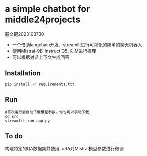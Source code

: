 # a simple chatbot for middle24projects

寇文冠2023103730
- 一个借助langchain开发、streamlit进行可视化的简单的聊天机器人
- 使用Mistral-9B-Instruct.Q5_K_M进行推理
- 可以根据对话上下文生成回答



## Installation

~~~
pip install -r requirements.txt
~~~

## Run

~~~
#首次运行会自动下载模型参数，你也可以手动下载
cd src
streamlit run app.py
~~~

## To do

构建特定的QA数据集并使用LoRA对Mistral模型参数进行微调
